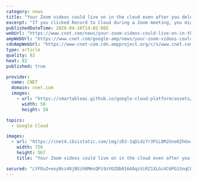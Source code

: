 ```yaml
---
category: news
title: "Your Zoom videos could live on in the cloud even after you delete them"
excerpt: "If you clicked Record to Cloud during a Zoom meeting, you might have assumed Zoom and the cloud storage provider would have password-protected your video by default once it was uploaded. And if you deleted that video from your Zoom account,"
publishedDateTime: 2020-04-16T14:02:00Z
webUrl: "https://www.cnet.com/news/your-zoom-videos-could-live-on-in-the-cloud-even-after-you-delete-them/"
ampWebUrl: "https://www.cnet.com/google-amp/news/your-zoom-videos-could-live-on-in-the-cloud-even-after-you-delete-them/"
cdnAmpWebUrl: "https://www-cnet-com.cdn.ampproject.org/c/s/www.cnet.com/google-amp/news/your-zoom-videos-could-live-on-in-the-cloud-even-after-you-delete-them/"
type: article
quality: 82
heat: 82
published: true

provider:
  name: CNET
  domain: cnet.com
  images:
    - url: "https://smartableai.github.io/google-cloud-platform/assets/images/organizations/cnet.com-50x50.jpg"
      width: 50
      height: 50

topics:
  - Google Cloud

images:
  - url: "https://cnet4.cbsistatic.com/img/zDJ-1qDidz7r3PiL8M2Uve6ZhOo=/756x567/2020/03/24/6d4a4d41-f7f5-4389-989d-65525058d751/14-zoom-app-meetings-work-from-home-coronavirus.jpg"
    width: 756
    height: 567
    title: "Your Zoom videos could live on in the cloud even after you delete them"

secured: "LYFOuZ+enyNsz40jBXih0MmsQPi9zVOZQb016A9qzViRZ1XLGc4C6PG1SnqCLAxLK4aefXoIKVf4aPAju/oNnlO96fXlGZ5kvQxEgwgzzs+/VbG2A7EHblOExex2DfWpso8oMnCs4k4CqRScgJaTbwNSL1aYreCiCkTQEasZhckJgNGqj4W8tbyNri6aGLvTDy0eCOIue30SM5LQ5M3YQ7jJeNkuoopKQN0DDSKoxSjol1vZmWIx6Of2ZqI+pM7A7geUGR7OpQWzflTyMEleVCjZFQX3KA5LjiC6RhZIn4CFLKX4mqg4KEApaAvvHpR9bfoKCt047vMcFI/1qgT7CItE8KQ1hO7CRYeyi15AoB2+h+uRZ9+8J2C98K5GOgtLJO5uKJV6TMhAFkEVVveECoX868GZHCV0bBrdK6OFOpzl1gC3X7O74HDbtw3mrmWk7m6do62vtm6bNm6BDufX+wHmylmA9oM871Q8VsbXIVY=;x8m6FCO2KPxgxnJhoHva0A=="
---
```


